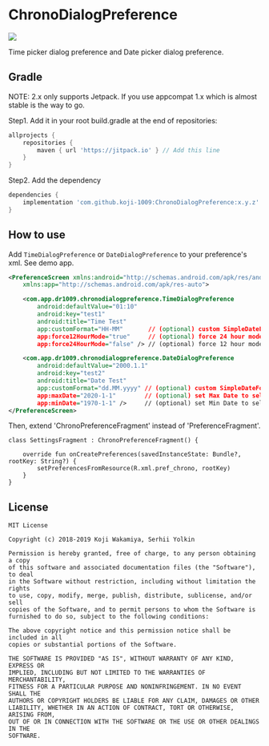 # ChronoDialogPreference

[![](https://jitpack.io/v/koji-1009/ChronoDialogPreference.svg)](https://jitpack.io/#koji-1009/ChronoDialogPreference)

Time picker dialog preference and Date picker dialog preference.

## Gradle

NOTE: 2.x only supports Jetpack. If you use appcompat 1.x which is almost stable is the way to go.

Step1. Add it in your root build.gradle at the end of repositories:

```groovy
allprojects {
    repositories {
        maven { url 'https://jitpack.io' } // Add this line
    }
}
```

Step2. Add the dependency

```groovy
dependencies {
    implementation 'com.github.koji-1009:ChronoDialogPreference:x.y.z'
}
```

## How to use

Add `TimeDialogPreference` or `DateDialogPreference` to your preference's xml. See demo app.

```xml
<PreferenceScreen xmlns:android="http://schemas.android.com/apk/res/android"
    xmlns:app="http://schemas.android.com/apk/res-auto">

    <com.app.dr1009.chronodialogpreference.TimeDialogPreference
        android:defaultValue="01:10"
        android:key="test1"
        android:title="Time Test"
        app:customFormat="HH-MM"       // (optional) custom SimpleDateFormat pattern instead of system default
        app:force12HourMode="true"     // (optional) force 24 hour mode (not AM/PM) instead of system default
        app:force24HourMode="false" /> // (optional) force 12 hour mode (AM/PM) instead of system default

    <com.app.dr1009.chronodialogpreference.DateDialogPreference
        android:defaultValue="2000.1.1"
        android:key="test2"
        android:title="Date Test"
        app:customFormat="dd.MM.yyyy" // (optional) custom SimpleDateFormat pattern instead of system default
        app:maxDate="2020-1-1"        // (optional) set Max Date to select on Calendar
        app:minDate="1970-1-1" />     // (optional) set Min Date to select on Calendar
</PreferenceScreen>
```
Then, extend 'ChronoPreferenceFragment' instead of 'PreferenceFragment'. 

```
class SettingsFragment : ChronoPreferenceFragment() {

    override fun onCreatePreferences(savedInstanceState: Bundle?, rootKey: String?) {
        setPreferencesFromResource(R.xml.pref_chrono, rootKey)
    }
}
```

## License

```
MIT License

Copyright (c) 2018-2019 Koji Wakamiya, Serhii Yolkin

Permission is hereby granted, free of charge, to any person obtaining a copy
of this software and associated documentation files (the "Software"), to deal
in the Software without restriction, including without limitation the rights
to use, copy, modify, merge, publish, distribute, sublicense, and/or sell
copies of the Software, and to permit persons to whom the Software is
furnished to do so, subject to the following conditions:

The above copyright notice and this permission notice shall be included in all
copies or substantial portions of the Software.

THE SOFTWARE IS PROVIDED "AS IS", WITHOUT WARRANTY OF ANY KIND, EXPRESS OR
IMPLIED, INCLUDING BUT NOT LIMITED TO THE WARRANTIES OF MERCHANTABILITY,
FITNESS FOR A PARTICULAR PURPOSE AND NONINFRINGEMENT. IN NO EVENT SHALL THE
AUTHORS OR COPYRIGHT HOLDERS BE LIABLE FOR ANY CLAIM, DAMAGES OR OTHER
LIABILITY, WHETHER IN AN ACTION OF CONTRACT, TORT OR OTHERWISE, ARISING FROM,
OUT OF OR IN CONNECTION WITH THE SOFTWARE OR THE USE OR OTHER DEALINGS IN THE
SOFTWARE.
```
